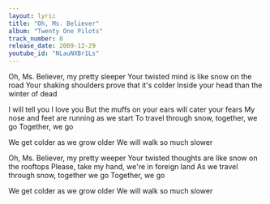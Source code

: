```yaml
---
layout: lyric
title: "Oh, Ms. Believer"
album: "Twenty One Pilots"
track_number: 8
release_date: 2009-12-29
youtube_id: "NLauNXBr1Ls"
---
```


Oh, Ms. Believer, my pretty sleeper
Your twisted mind is like snow on the road
Your shaking shoulders prove that it's colder
Inside your head than the winter of dead

I will tell you I love you
But the muffs on your ears will cater your fears
My nose and feet are running as we start
To travel through snow, together, we go
Together, we go

We get colder as we grow older
We will walk so much slower

Oh, Ms. Believer, my pretty weeper
Your twisted thoughts are like snow on the rooftops
Please, take my hand, we're in foreign land
As we travel through snow, together we go
Together, we go

We get colder as we grow older
We will walk so much slower

